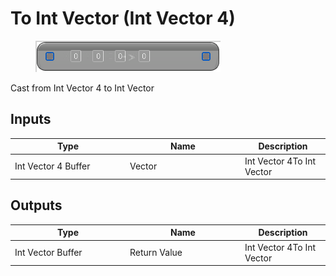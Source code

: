 # To Int Vector (Int Vector 4)

<div align="left" data-full-width="false">

<figure><img src="To_Int_Vector_(Int_Vector_4).png" alt=""><figcaption></figcaption></figure>

</div>

Cast from Int Vector 4 to Int Vector

## Inputs

<table>
<thead><tr><th width="170">Type</th><th width="170">Name</th><th>Description</th></tr></thead>
<tbody>
<tr><td>Int Vector 4 Buffer</td><td>Vector</td><td>Int Vector 4To Int Vector</td></tr>
</tbody>
</table>

## Outputs

<table>
<thead><tr><th width="170">Type</th><th width="170">Name</th><th>Description</th></tr></thead>
<tbody>
<tr><td>Int Vector Buffer</td><td>Return Value</td><td>Int Vector 4To Int Vector</td></tr>
</tbody>
</table>